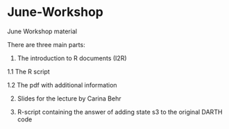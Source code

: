 # June-Workshop
June Workshop material

There are three main parts:
1. The introduction to R documents (I2R)

1.1 The R script

1.2 The pdf with additional information

2. Slides for the lecture by Carina Behr

4. R-script containing the answer of adding state s3 to the original DARTH code
